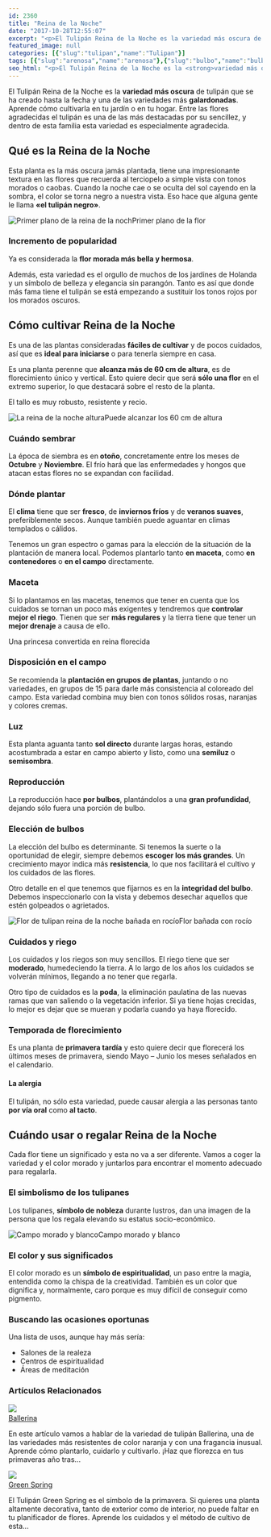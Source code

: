 ```yaml
---
id: 2360
title: "Reina de la Noche"
date: "2017-10-28T12:55:07"
excerpt: "<p>El Tulipán Reina de la Noche es la variedad más oscura de tulipán que se ha creado hasta la fecha y una de las variedades más galardonadas. Aprende cómo cultivarla en tu jardín o en tu hogar. Entre las flores agradecidas el tulipán es una de las más destacadas por su sencillez, y dentro de&hellip; <a class=\"more-link\" href=\"https://plantasyflores.online/tulipan/ballerina/\">Seguir leyendo <span class=\"screen-reader-text\">Ballerina</span> <span class=\"meta-nav\" aria-hidden=\"true\">&rarr;</span></a></p>\n"
featured_image: null
categories: [{"slug":"tulipan","name":"Tulipan"}]
tags: [{"slug":"arenosa","name":"arenosa"},{"slug":"bulbo","name":"bulbo"},{"slug":"calido","name":"calido"},{"slug":"compost","name":"compost"},{"slug":"decoracion","name":"decoracion"},{"slug":"decorativa","name":"decorativa"},{"slug":"exterior","name":"exterior"},{"slug":"flor","name":"flor"},{"slug":"interior","name":"interior"},{"slug":"media-luz","name":"media-luz"},{"slug":"mediano","name":"mediano"},{"slug":"morado","name":"morado"},{"slug":"perenne","name":"perenne"},{"slug":"plantacion-otono","name":"plantacion-otoño"},{"slug":"plena-luz","name":"plena-luz"},{"slug":"resistente","name":"resistente"},{"slug":"rio","name":"rio"},{"slug":"templado","name":"templado"},{"slug":"temporada-primavera","name":"temporada-primavera"},{"slug":"turba","name":"turba"}]
seo_html: "<p>El Tulipán Reina de la Noche es la <strong>variedad más oscura</strong> de tulipán que se ha creado hasta la fecha y una de las variedades más <strong>galardonadas</strong>. Aprende cómo cultivarla en tu jardín o en tu hogar. Entre las flores agradecidas el tulipán es una de las más destacadas por su sencillez, y dentro de esta familia esta variedad es especialmente agradecida.</p> <h2>Qué es la Reina de la Noche</h2> <p>Esta planta es la más oscura jamás plantada, tiene una impresionante textura en las flores que recuerda al terciopelo a simple vista con tonos morados o caobas. Cuando la noche cae o se oculta del sol cayendo en la sombra, el color se torna negro a nuestra vista. Eso hace que alguna gente le llama <strong>«el tulipán negro»</strong>.</p> <img src=\"https://plantasyflores.online/wp-content/uploads/2017/10/tulip-2270953_1920-325x217.jpg\" alt=\"Primer plano de la reina de la noch\" />Primer plano de la flor <h3>Incremento de popularidad</h3> <p>Ya es considerada la <strong>flor morada más bella y hermosa</strong>.</p> <p>Además, esta variedad es el orgullo de muchos de los jardines de Holanda y un símbolo de belleza y elegancia sin parangón. Tanto es así que donde más fama tiene el tulipán se está empezando a sustituir los tonos rojos por los morados oscuros.</p> <h2>Cómo cultivar Reina de la Noche</h2> <p>Es una de las plantas consideradas <strong>fáciles de cultivar</strong> y de pocos cuidados, así que es <strong>ideal para iniciarse</strong> o para tenerla siempre en casa.</p> <p>Es una planta perenne que <strong>alcanza más de 60 cm de altura</strong>, es de florecimiento único y vertical. Esto quiere decir que será <strong>sólo una flor</strong> en el extremo superior, lo que destacará sobre el resto de la planta.</p> <p>El tallo es muy robusto, resistente y recio.</p> <img src=\"https://plantasyflores.online/wp-content/uploads/2017/10/tulips-177889_1920-217x325.jpg\" alt=\"La reina de la noche altura\" />Puede alcanzar los 60 cm de altura <h3>Cuándo sembrar</h3> <p>La época de siembra es en<strong> otoño</strong>, concretamente entre los meses de <strong>Octubre</strong> y <strong>Noviembre</strong>. El frío hará que las enfermedades y hongos que atacan estas flores no se expandan con facilidad.</p> <h3>Dónde plantar</h3> <p>El <strong>clima</strong> tiene que ser <strong>fresco</strong>, de <strong>inviernos fríos</strong> y de <strong>veranos suaves</strong>, preferiblemente secos. Aunque también puede aguantar en climas templados o cálidos.</p> <p>Tenemos un gran espectro o gamas para la elección de la situación de la plantación de manera local. Podemos plantarlo tanto <strong>en maceta</strong>, como <strong>en contenedores</strong> o <strong>en el campo</strong> directamente.</p> <h3>Maceta</h3> <p>Si lo plantamos en las macetas, tenemos que tener en cuenta que los cuidados se tornan un poco más exigentes y tendremos que <strong>controlar mejor el riego</strong>. Tienen que ser <strong>más regulares</strong> y la tierra tiene que tener un <strong>mejor drenaje</strong> a causa de ello.</p> <img src=\"https://plantasyflores.online/wp-content/uploads/2017/10/tulip-2309664_1920-325x217.jpg\" alt=\"\" />Una princesa convertida en reina florecida <h3>Disposición en el campo</h3> <p>Se recomienda la <strong>plantación en grupos de plantas</strong>, juntando o no variedades, en grupos de 15 para darle más consistencia al coloreado del campo. Esta variedad combina muy bien con tonos sólidos rosas, naranjas y colores cremas.</p> <h3>Luz</h3> <p>Esta planta aguanta tanto <strong>sol directo</strong> durante largas horas, estando acostumbrada a estar en campo abierto y listo, como una <strong>semiluz</strong> o <strong>semisombra</strong>.</p> <h3>Reproducción</h3> <p>La reproducción hace <strong>por bulbos</strong>, plantándolos a una <strong>gran profundidad</strong>, dejando sólo fuera una porción de bulbo.</p> <h3>Elección de bulbos</h3> <p>La elección del bulbo es determinante. Si tenemos la suerte o la oportunidad de elegir, siempre debemos <strong>escoger los más grandes</strong>. Un crecimiento mayor indica más <strong>resistencia</strong>, lo que nos facilitará el cultivo y los cuidados de las flores.</p> <p>Otro detalle en el que tenemos que fijarnos es en la <strong>integridad del bulbo</strong>. Debemos inspeccionarlo con la vista y debemos desechar aquellos que estén golpeados o agrietados.</p> <img src=\"https://plantasyflores.online/wp-content/uploads/2017/10/flower-834579_1920-325x216.jpg\" alt=\"Flor de tulipan reina de la noche bañada en rocío\" />Flor bañada con rocío <h3>Cuidados y riego</h3> <p>Los cuidados y los riegos son muy sencillos. El riego tiene que ser <strong>moderado</strong>, humedeciendo la tierra. A lo largo de los años los cuidados se volverán mínimos, llegando a no tener que regarla.</p> <p>Otro tipo de cuidados es la <strong>poda</strong>, la eliminación paulatina de las nuevas ramas que van saliendo o la vegetación inferior. Si ya tiene hojas crecidas, lo mejor es dejar que se mueran y podarla cuando ya haya florecido.</p> <h3>Temporada de florecimiento</h3> <p>Es una planta de <strong>primavera tardía</strong> y esto quiere decir que florecerá los últimos meses de primavera, siendo Mayo – Junio los meses señalados en el calendario.</p> <h4>La alergia</h4> <p>El tulipán, no sólo esta variedad, puede causar alergia a las personas tanto <strong>por vía oral</strong> como <strong>al tacto</strong>.</p> <h2>Cuándo usar o regalar Reina de la Noche</h2> <p>Cada flor tiene un significado y esta no va a ser diferente. Vamos a coger la variedad y el color morado y juntarlos para encontrar el momento adecuado para regalarla.</p> <h3>El simbolismo de los tulipanes</h3> <p>Los tulipanes, <strong>símbolo de nobleza</strong> durante lustros, dan una imagen de la persona que los regala elevando su estatus socio-económico.</p> <img src=\"https://plantasyflores.online/wp-content/uploads/2017/10/spring-2256614_1920-325x244.jpg\" alt=\"Campo morado y blanco\" />Campo morado y blanco <h3>El color y sus significados</h3> <p>El color morado es un <strong>símbolo de espiritualidad</strong>, un paso entre la magia, entendida como la chispa de la creatividad. También es un color que dignifica y, normalmente, caro porque es muy difícil de conseguir como pigmento.</p> <h3>Buscando las ocasiones oportunas</h3> <p>Una lista de usos, aunque hay más sería:</p> <ul> <li>Salones de la realeza</li> <li>Centros de espiritualidad</li> <li>Áreas de meditación</li> </ul> <h3> Artículos Relacionados<br /> </h3> <img src=\"https://plantasyflores.online/wp-content/uploads/2017/10/tulip-1450759_1920.jpg\" /> <a href=\"/tulipan/ballerina/\"><br /> Ballerina<br /> </a> <p>En este artículo vamos a hablar de la variedad de tulipán Ballerina, una de las variedades más resistentes de color naranja y con una fragancia inusual. Aprende cómo plantarlo, cuidarlo y cultivarlo. ¡Haz que florezca en tus primaveras año tras...</p> <img src=\"https://plantasyflores.online/wp-content/uploads/2017/10/garden-2345447_1920.jpg\" /> <a href=\"/tulipan/green-spring/\"><br /> Green Spring<br /> </a> <p>El Tulipán Green Spring es el símbolo de la primavera. Si quieres una planta altamente decorativa, tanto de exterior como de interior, no puede faltar en tu planificador de flores. Aprende los cuidados y el método de cultivo de esta...</p>"
---
```


<p>El Tulipán Reina de la Noche es la <strong>variedad más oscura</strong> de tulipán que se ha creado hasta la fecha y una de las variedades más <strong>galardonadas</strong>. Aprende cómo cultivarla en tu jardín o en tu hogar. Entre las flores agradecidas el tulipán es una de las más destacadas por su sencillez, y dentro de esta familia esta variedad es especialmente agradecida.</p> <h2>Qué es la Reina de la Noche</h2> <p>Esta planta es la más oscura jamás plantada, tiene una impresionante textura en las flores que recuerda al terciopelo a simple vista con tonos morados o caobas. Cuando la noche cae o se oculta del sol cayendo en la sombra, el color se torna negro a nuestra vista. Eso hace que alguna gente le llama <strong>«el tulipán negro»</strong>.</p> <img src="https://plantasyflores.online/wp-content/uploads/2017/10/tulip-2270953_1920-325x217.jpg" alt="Primer plano de la reina de la noch" />Primer plano de la flor <h3>Incremento de popularidad</h3> <p>Ya es considerada la <strong>flor morada más bella y hermosa</strong>.</p> <p>Además, esta variedad es el orgullo de muchos de los jardines de Holanda y un símbolo de belleza y elegancia sin parangón. Tanto es así que donde más fama tiene el tulipán se está empezando a sustituir los tonos rojos por los morados oscuros.</p> <h2>Cómo cultivar Reina de la Noche</h2> <p>Es una de las plantas consideradas <strong>fáciles de cultivar</strong> y de pocos cuidados, así que es <strong>ideal para iniciarse</strong> o para tenerla siempre en casa.</p> <p>Es una planta perenne que <strong>alcanza más de 60 cm de altura</strong>, es de florecimiento único y vertical. Esto quiere decir que será <strong>sólo una flor</strong> en el extremo superior, lo que destacará sobre el resto de la planta.</p> <p>El tallo es muy robusto, resistente y recio.</p> <img src="https://plantasyflores.online/wp-content/uploads/2017/10/tulips-177889_1920-217x325.jpg" alt="La reina de la noche altura" />Puede alcanzar los 60 cm de altura <h3>Cuándo sembrar</h3> <p>La época de siembra es en<strong> otoño</strong>, concretamente entre los meses de <strong>Octubre</strong> y <strong>Noviembre</strong>. El frío hará que las enfermedades y hongos que atacan estas flores no se expandan con facilidad.</p> <h3>Dónde plantar</h3> <p>El <strong>clima</strong> tiene que ser <strong>fresco</strong>, de <strong>inviernos fríos</strong> y de <strong>veranos suaves</strong>, preferiblemente secos. Aunque también puede aguantar en climas templados o cálidos.</p> <p>Tenemos un gran espectro o gamas para la elección de la situación de la plantación de manera local. Podemos plantarlo tanto <strong>en maceta</strong>, como <strong>en contenedores</strong> o <strong>en el campo</strong> directamente.</p> <h3>Maceta</h3> <p>Si lo plantamos en las macetas, tenemos que tener en cuenta que los cuidados se tornan un poco más exigentes y tendremos que <strong>controlar mejor el riego</strong>. Tienen que ser <strong>más regulares</strong> y la tierra tiene que tener un <strong>mejor drenaje</strong> a causa de ello.</p> <img src="https://plantasyflores.online/wp-content/uploads/2017/10/tulip-2309664_1920-325x217.jpg" alt="" />Una princesa convertida en reina florecida <h3>Disposición en el campo</h3> <p>Se recomienda la <strong>plantación en grupos de plantas</strong>, juntando o no variedades, en grupos de 15 para darle más consistencia al coloreado del campo. Esta variedad combina muy bien con tonos sólidos rosas, naranjas y colores cremas.</p> <h3>Luz</h3> <p>Esta planta aguanta tanto <strong>sol directo</strong> durante largas horas, estando acostumbrada a estar en campo abierto y listo, como una <strong>semiluz</strong> o <strong>semisombra</strong>.</p> <h3>Reproducción</h3> <p>La reproducción hace <strong>por bulbos</strong>, plantándolos a una <strong>gran profundidad</strong>, dejando sólo fuera una porción de bulbo.</p> <h3>Elección de bulbos</h3> <p>La elección del bulbo es determinante. Si tenemos la suerte o la oportunidad de elegir, siempre debemos <strong>escoger los más grandes</strong>. Un crecimiento mayor indica más <strong>resistencia</strong>, lo que nos facilitará el cultivo y los cuidados de las flores.</p> <p>Otro detalle en el que tenemos que fijarnos es en la <strong>integridad del bulbo</strong>. Debemos inspeccionarlo con la vista y debemos desechar aquellos que estén golpeados o agrietados.</p> <img src="https://plantasyflores.online/wp-content/uploads/2017/10/flower-834579_1920-325x216.jpg" alt="Flor de tulipan reina de la noche bañada en rocío" />Flor bañada con rocío <h3>Cuidados y riego</h3> <p>Los cuidados y los riegos son muy sencillos. El riego tiene que ser <strong>moderado</strong>, humedeciendo la tierra. A lo largo de los años los cuidados se volverán mínimos, llegando a no tener que regarla.</p> <p>Otro tipo de cuidados es la <strong>poda</strong>, la eliminación paulatina de las nuevas ramas que van saliendo o la vegetación inferior. Si ya tiene hojas crecidas, lo mejor es dejar que se mueran y podarla cuando ya haya florecido.</p> <h3>Temporada de florecimiento</h3> <p>Es una planta de <strong>primavera tardía</strong> y esto quiere decir que florecerá los últimos meses de primavera, siendo Mayo – Junio los meses señalados en el calendario.</p> <h4>La alergia</h4> <p>El tulipán, no sólo esta variedad, puede causar alergia a las personas tanto <strong>por vía oral</strong> como <strong>al tacto</strong>.</p> <h2>Cuándo usar o regalar Reina de la Noche</h2> <p>Cada flor tiene un significado y esta no va a ser diferente. Vamos a coger la variedad y el color morado y juntarlos para encontrar el momento adecuado para regalarla.</p> <h3>El simbolismo de los tulipanes</h3> <p>Los tulipanes, <strong>símbolo de nobleza</strong> durante lustros, dan una imagen de la persona que los regala elevando su estatus socio-económico.</p> <img src="https://plantasyflores.online/wp-content/uploads/2017/10/spring-2256614_1920-325x244.jpg" alt="Campo morado y blanco" />Campo morado y blanco <h3>El color y sus significados</h3> <p>El color morado es un <strong>símbolo de espiritualidad</strong>, un paso entre la magia, entendida como la chispa de la creatividad. También es un color que dignifica y, normalmente, caro porque es muy difícil de conseguir como pigmento.</p> <h3>Buscando las ocasiones oportunas</h3> <p>Una lista de usos, aunque hay más sería:</p> <ul> <li>Salones de la realeza</li> <li>Centros de espiritualidad</li> <li>Áreas de meditación</li> </ul> <h3> Artículos Relacionados<br /> </h3> <img src="https://plantasyflores.online/wp-content/uploads/2017/10/tulip-1450759_1920.jpg" /> <a href="/tulipan/ballerina/"><br /> Ballerina<br /> </a> <p>En este artículo vamos a hablar de la variedad de tulipán Ballerina, una de las variedades más resistentes de color naranja y con una fragancia inusual. Aprende cómo plantarlo, cuidarlo y cultivarlo. ¡Haz que florezca en tus primaveras año tras...</p> <img src="https://plantasyflores.online/wp-content/uploads/2017/10/garden-2345447_1920.jpg" /> <a href="/tulipan/green-spring/"><br /> Green Spring<br /> </a> <p>El Tulipán Green Spring es el símbolo de la primavera. Si quieres una planta altamente decorativa, tanto de exterior como de interior, no puede faltar en tu planificador de flores. Aprende los cuidados y el método de cultivo de esta...</p>

